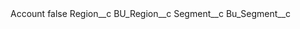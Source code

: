 <?xml version="1.0" encoding="UTF-8"?>
<CustomMetadata xmlns="http://soap.sforce.com/2006/04/metadata" xmlns:xsi="http://www.w3.org/2001/XMLSchema-instance" xmlns:xsd="http://www.w3.org/2001/XMLSchema">
    <label>Account</label>
    <protected>false</protected>
    <values>
        <field>Region__c</field>
        <value xsi:type="xsd:string">BU_Region__c</value>
    </values>
    <values>
        <field>Segment__c</field>
        <value xsi:type="xsd:string">Bu_Segment__c</value>
    </values>
</CustomMetadata>
